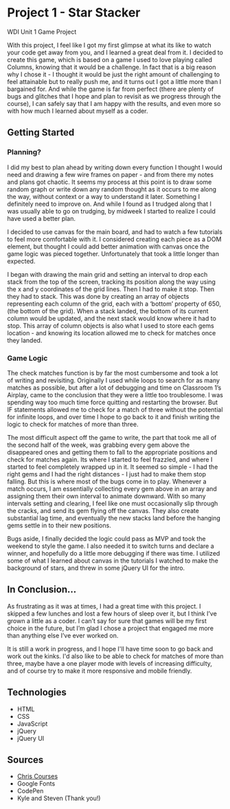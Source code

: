 # Project 1 - Star Stacker
WDI Unit 1 Game Project

With this project, I feel like I got my first glimpse at what its like to watch your code get away from you, and I learned a great deal from it. I decided to create this game, which is based on a game I used to love playing called Columns, knowing that it would be a challenge. In fact that is a big reason why I chose it - I thought it would be just the right amount of challenging to feel attainable but to really push me, and it turns out I got a little more than I bargained for. And while the game is far from perfect (there are plenty of bugs and glitches that I hope and plan to revisit as we progress through the course), I can safely say that I am happy with the results, and even more so with how much I learned about myself as a coder. 

## Getting Started
### Planning?
I did my best to plan ahead by writing down every function I thought I would need and drawing a few wire frames on paper - and from there my notes and plans got chaotic. It seems my process at this point is to draw some random graph or write down any random thought as it occurs to me along the way, without context or a way to understand it later. Something I definitely need to improve on. And while I found as I trudged along that I was usually able to go on trudging, by midweek I started to realize I could have used a better plan.

I decided to use canvas for the main board, and had to watch a few tutorials to feel more comfortable with it. I considered creating each piece as a DOM element, but thought I could add better animation with canvas once the game logic was pieced together. Unfortunately that took a little longer than expected. 

I began with drawing the main grid and setting an interval to drop each stack from the top of the screen, tracking its position along the way using the x and y coordinates of the grid lines. Then I had to make it stop. Then they had to stack. This was done by creating an array of objects representing each column of the grid, each with a ‘bottom’ property of 650, (the bottom of the grid). When a stack landed, the bottom of its current column would be updated, and the next stack would know where it had to stop. This array of column objects is also what I used to store each gems location - and knowing its location allowed me to check for matches once they landed.


### Game Logic
The check matches function is by far the most cumbersome and took a lot of writing and revisiting. Originally I used while loops to search for as many matches as possible, but after a lot of debugging and time on Classroom 1’s Airplay, came to the conclusion that they were a little too troublesome. I was spending way too much time force quitting and restarting the browser. But IF statements allowed me to check for a match of three without the potential for infinite loops, and over time I hope to go back to it and finish writing the logic to check for matches of more than three. 

The most difficult aspect off the game to write, the part that took me all of the second half of the week, was grabbing every gem above the disappeared ones and getting them to fall to the appropriate positions and check for matches again. Its where I started to feel frazzled, and where I started to feel completely wrapped up in it. It seemed so simple - I had the right gems and I had the right distances - I just had to make them stop falling. But this is where most of the bugs come in to play. Whenever a match occurs, I am essentially collecting every gem above in an array and assigning them their own interval to animate downward. With so many intervals setting and clearing, I feel like one must occasionally slip through the cracks, and send its gem flying off the canvas. They also create substantial lag time, and eventually the new stacks land before the hanging gems settle in to their new positions. 

Bugs aside, I finally decided the logic could pass as MVP and took the weekend to style the game. I also needed it to switch turns and declare a winner, and hopefully do a little more debugging if there was time. I utilized some of what I learned about canvas in the tutorials I watched to make the background of stars, and threw in some jQuery UI for the intro. 


## In Conclusion...
As frustrating as it was at times, I had a great time with this project. I skipped a few lunches and lost a few hours of sleep over it, but I think I’ve grown a little as a coder.  I can’t say for sure that games will be my first choice in the future, but I’m glad I chose a project that engaged me more than anything else I’ve ever worked on. 

It is still a work in progress, and I hope I'll have time soon to go back and work out the kinks. I'd also like to be able to check for matches of more than three, maybe have a one player mode with levels of increasing difficulty, and of course try to make it more responsive and mobile friendly. 

## Technologies
- HTML
- CSS
- JavaScript
- jQuery
- jQuery UI

## Sources
- [Chris Courses](https://www.youtube.com/channel/UC9Yp2yz6-pwhQuPlIDV_mjA)
- Google Fonts
- CodePen
- Kyle and Steven (Thank you!)
